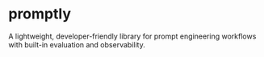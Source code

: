 # promptly
A lightweight, developer-friendly library for prompt engineering workflows with built-in evaluation and observability.
